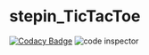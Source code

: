# stepin_TicTacToe
[![Codacy Badge](https://app.codacy.com/project/badge/Grade/8143cef84abe4fd882265bdde7a8e7ed)](https://www.codacy.com/gh/dommetisaivenkatasahithi/stepin_TicTacToe/dashboard?utm_source=github.com&amp;utm_medium=referral&amp;utm_content=dommetisaivenkatasahithi/stepin_TicTacToe&amp;utm_campaign=Badge_Grade)
![code inspector](https://www.code-inspector.com/project/28289/score/svg)
